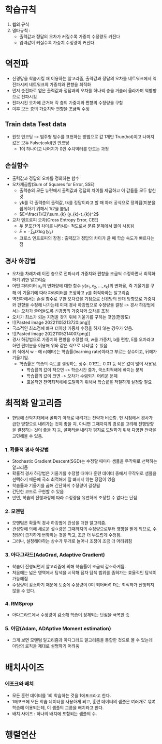 # 학습규칙
1. 헵의 규칙
2. 델타규칙 : 
	- 출력값과 정답의 오차가 커질수록 가중치 수정량도 커진다
	- 입력값이 커질수록 가중치 수정량이 커진다

# 역전파
- 신경망을 학습시킬 때 이용하는 알고리즘, 출력값과 정답의 오차를 네트워크에서 역전파시켜 네트워크의 가중치와 편향을 최적화
- 먼저 순전파로 얻은 출력값과 정답과의 오차를 하나씩 층을 거슬러 올라가며 역방향으로 전파시킴
- 전파시킨 오차에 근거해 각 층의 가중치와 편향의 수정량을 구함
- 이후 모든 층의 가중치와 편향을 조금씩 수정

## Train data Test data
- 원핫 인코딩 -> 범주형 범수를 표현하는 방법으로 값 1개만 True(hot)이고 나머지 값은 모두 False(cold)인 인코딩
	- 1이 하나이고 나머지가 0인 수치벡터를 만드는 과정

## 손실함수
- 출력값과 정답의 오차를 정의하는 함수
- 오차제곱합(Sum of Squares for Error, SSE)
	- 출력층의 모든 뉴련에서 출력값과 정답의 차이를 제곱하고 이 값들들 모두 합한 것
	- yk를 각 출력층의 출력값, tk를 정답이라고 할 때 아래 공식으로 정의됨(미분을 쉽게하기 위해서 1/2을 붙임)
	- $E=\frac{1}{2}\sum_{k} (y_{k}-t_{k})^2$
- 교차 엔트로피 오차(Cross Entropy Error, CEE)
	- 두 분포간의 차이를 나타내는 척도로서 분류 문제에서 많이 사용됨
	- $E=-\sum_{k}tk\log(y_{k})$
	- 크로스 엔트로피의 장점 : 출력값과 정답의 차이가 클 때 학습 속도가 빠르다는 점

## 경사 하강법
- 오차를 차례차례 이전 층으로 전파시켜 가중치와 편향을 조금씩 수정하면서 최적화하기 위한 알고리즘
- 어떤 파라미터 $x_{k}$의 변화량에 대한 함수 $y(x_{1}, x_{2}, ... , x_{k})$의 변화율, 즉 기울기를 구해 이 기울기에 따라 파라미터를 조정하고 $y$를 최적화하는 알고리즘
- 역전파에서는 손실 함수로 구한 오차값을 기점으로 신경망의 반대 방향으로 가중치와 편향을 수정해 나가는데 이때 경사 하강법으로 수정량을 결정 -> 경사 하강법에서는 오차가 줄어들도록 신경망의 가중치와 오차를 조정
- 오차가 최소가 되는 지점을 찾기 위해 기울기를 구하는 것임(편향도)
- ![[Pasted image 20221105213720.png]]
- 국소적인 최소점에 빠져 더이상 가중치 수정을 하지 않는 경우가 있음.
- ![[Pasted image 20221105214007.png]]
- 경사 하강법으로 가중치와 편향을 수정할 때, w를 가중치, b를 편향, E를 오차라고 하면 편미분을 이용해 위와 같은 식으로 나타낼 수 있음
- 위 식에서 w - 에  n(에타)는 학습률(learning rate)이라고 부르는 상수이고, 뒤에가 기울기임.
	- 학습률은 학습의 속도를 결정하는 상수. 0.1또는 0.01 등 작은 값이 많이 사용됨.
		- 학습률의 값이 작으면 -> 학습시간 증가, 국소최적해에 빠지는 문제
		- 학습률의 값이 크면 -> 오차가 수렴되기 어려운 문제
		- 효율적인 전역최적해에 도달하기 위해서 학습률을 적절하게 설정할 필요


# 최적화 알고리즘
- 한밤에 산악지대에서 골짜기 아래로 내려가는 전략과 비슷함. 현 시점에서 경사가 급한 방향으로 내려가는 것이 좋을 지, 아니면 그때까지의 경로를 고려해 진행방향을 결정하는 것이 좋을 지 등, 골짜리글 내려가 평지로 도달하기 위해 다양한 전략을 고민해볼 수 있음.
### 1. 확률적 경사 하강법
- Stochastic Gradient Descent(SGD)는 수정할 때마다 샘플을 무작위로 선택하는 알고리즘
- 확률적 경사 하강법은 기울기를 수정할 때마다 훈련 데이터 중에서 무작위로 샘플을 선택하기 때문에 국소 최적해에 잘 빠지지 않는 장점이 있음
- 학습률과 기울기를 곱해 간단하게 수정량이 결정됨
- 간단한 코드로 구현할 수 있음
- 반면, 학습의 진행과정에 따라 수정량을 유연하게 조정할 수 없다는 단점

### 2. 모멘텀
- 모멘텀은 확률적 경사 하강법에 관성을 더한 알고리즘.
- 관성항에 의해 새로운 섲ㅇ량은 그때까지의 수정량으로부터 영향을 받게 되므로, 수정량이 급격하게 변화하는 것을 막고, 조금 더 부드럽게 수정됨.
- 그러나, 설정해야하는 상수가 두개로 늘어나 조정이 조금 더 어려워짐

### 3. 아다그라드(AdaGrad, Adaptive Gradient)
- 학습이 진행되면서 알고리즘에 의해 학습률이 조금씩 감소하게됨.
- 처음에는 넓은 영역에서 탐색을 시작해 점차 탐색 범위를 좁혀가는 효율적인 탐색이 가능해짐
- 수정량이 감소하기 때문에 도중에 수정량이 0이 되어버려 더는 최적화가 진행되지 않을 수 있다.

### 4. RMSprop
- 아다그라드에서 수정량이 감소해 학습이 정체되는 단점을 극복한 것

### 5. 아담(Adam, ADAptive Moment estimation)
- 크게 보면 모멘텀 알고리즘과 아다그라드 알고리즘을 통합한 것으로 볼 수 있는데 아담의 로직을 제대로 설명하기 어려움


# 배치사이즈
### 에포크와 배치
- 모든 훈련 데이터를 1회 학습하는 것을 1에포크라고 한다.
- 1에포크에 모든 학습 데이터를 사용하게 되고, 훈련 데이터의 샘플은 여러개로 묶여 학습에 이용되는데, 이 샘플의 그룹을 배치라고 한다.
- 배치 사이즈 : 하나의 배치에 포함되는 샘플의 수.


# 행렬연산


